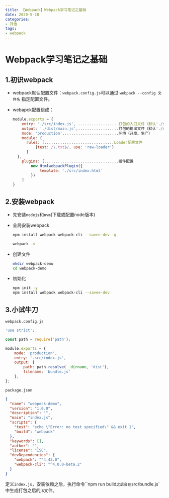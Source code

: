 ```yaml
---
title: 【Webpack】Webpack学习笔记之基础
date: 2020-5-28
categories: 
- 其他
tags: 
- webpack
---
```


# Webpack学习笔记之基础

## 1.初识webpack

+ webpack默认配置文件：`webpack.config.js`可以通过 `webpack --config 文件名` 指定配置文件。

+ webapck配置组成：

  ```js
  module.exports = {
      entry: './src/index.js', ................. 打包的入口文件（默认'./src/index.js'）
      output: './dist/main.js',..................打包的输出文件（默认'./dist/main.js'）
      mode: 'production',........................环境（开发、生产）
      module: {
      	rules: [...............................Loader配置文件
      		{test: /\.txt$/, use: 'raw-loader'}
      	]
  	},
      plugins: [.................................插件配置
          new HtmlwebpackPlugin({
              template: './src/index.html'
          })
      ]
  }
  ```

  

## 2.安装webpack

+ 先安装`nodejs`和`nvm`(下载或配置node版本)

+ 全局安装webpack

  ```sh
  npm install webpack webpack-cli --savee-dev -g
  
  webpack -v
  ```

+ 创建文件

  ```sh
  mkdir webpack-demo
  cd webpack-demo
  ```

+ 初始化

  ```sh
  npm init -y
  npm install webpack webpack-cli --savee-dev
  ```

## 3.小试牛刀

`webpack.config.js`

```js
'use strict';

const path = require('path');

module.exports = {
    mode: 'production',
    entry: '.src/index.js',
    output: {
        path: path.resolve(__dirname, 'dist'),
        filename: 'bundle.js'
    },
};
```

`package.json`

```json
{
  "name": "webpeck-demo",
  "version": "1.0.0",
  "description": "",
  "main": "index.js",
  "scripts": {
    "test": "echo \"Error: no test specified\" && exit 1",
    "build": "webpack"
  },
  "keywords": [],
  "author": "",
  "license": "ISC",
  "devDependencies": {
    "webpack": "^4.43.0",
    "webpack-cli": "^4.0.0-beta.2"
  }
}
```

定义`index.js`，安装依赖之后，执行命令``npm run build`之后会在`src/bundle.js`中生成打包之后的js文件。